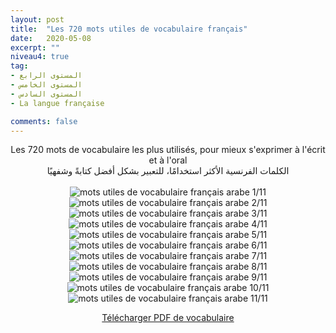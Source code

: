 ```yaml
---
layout: post
title:  "Les 720 mots utiles de vocabulaire français"
date:   2020-05-08
excerpt: ""
niveau4: true
tag:
- المستوى الرابع
- المستوى الخامس
- المستوى السادس 
- La langue française

comments: false
---
```

<center>
Les 720 mots de vocabulaire les plus utilisés, pour mieux s'exprimer à l'écrit et à l'oral
<br>
الكلمات الفرنسية الأكثر استخدامًا، للتعبير بشكل أفضل كتابةً وشفهيًا
<br><br>
	   	<img src="/assets/img/01-Vocabulaire-SanabiMedia.jpg" alt="mots utiles de vocabulaire français arabe 1/11" >
	    <img src="/assets/img/02-Vocabulaire-SanabiMedia.jpg" alt="mots utiles de vocabulaire français arabe 2/11" >
	    <img src="/assets/img/03-Vocabulaire-SanabiMedia.jpg" alt="mots utiles de vocabulaire français arabe 3/11" >
	    <img src="/assets/img/04-Vocabulaire-SanabiMedia.jpg" alt="mots utiles de vocabulaire français arabe 4/11" >
	    <img src="/assets/img/05-Vocabulaire-SanabiMedia.jpg" alt="mots utiles de vocabulaire français arabe 5/11" >
	    <img src="/assets/img/06-Vocabulaire-SanabiMedia.jpg" alt="mots utiles de vocabulaire français arabe 6/11" >
	    <img src="/assets/img/07-Vocabulaire-SanabiMedia.jpg" alt="mots utiles de vocabulaire français arabe 7/11" >
	    <img src="/assets/img/08-Vocabulaire-SanabiMedia.jpg" alt="mots utiles de vocabulaire français arabe 8/11" >
	    <img src="/assets/img/09-Vocabulaire-SanabiMedia.jpg" alt="mots utiles de vocabulaire français arabe 9/11" >
	    <img src="/assets/img/10-Vocabulaire-SanabiMedia.jpg" alt="mots utiles de vocabulaire français arabe 10/11" >
	    <img src="/assets/img/11-Vocabulaire-SanabiMedia.jpg" alt="mots utiles de vocabulaire français arabe 11/11" >
<br>	
<p markdown="0"><a href="https://drive.google.com/u/0/uc?id=1riQJ6SDVx6dXIHlcV6b3o5t42OHY7XFE&export=download" class="btn">Télécharger PDF de vocabulaire</a></p>
</center>
